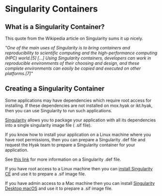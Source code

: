 # Singularity Containers

## What is a Singularity Container?

This quote from the Wikipedia article on Singularity sums it up nicely.

_"One of the main uses of Singularity is to bring containers and reproducibility to scientific computing and the high-performance computing (HPC) world.[5] [...] Using Singularity containers, developers can work in reproducible environments of their choosing and design, and these complete environments can easily be copied and executed on other platforms.[7]"_

## Creating a Singularity Container
Some applications may have dependencies which require root access for installing. If these dependencies are not installed on mox.hyak or ikt.hyak, then you can use Singularity to run such applications.

[Singularity](https://sylabs.io/singularity/) allows you to package your application with all its dependencies into a single singularity image file ( .sif file).

If you know how to install your application on a Linux machine where you have root permissions, then you can prepare a Singularity .def file and request the Hyak team to prepare a Singularity container for your application.

See [this link](https://sylabs.io/guides/3.0/user-guide/definition_files.html) for more information on a Singularity .def file.

If you have root access to a Linux machine then you can [install Singularity CE](https://github.com/sylabs/singularity/releases) and use it to prepare a .sif image file.

If you have admin access to a Mac machine then you can install [Singularity Desktop macOS](https://sylabs.io/singularity-desktop-macos/) and use it to prepare a .sif image file.